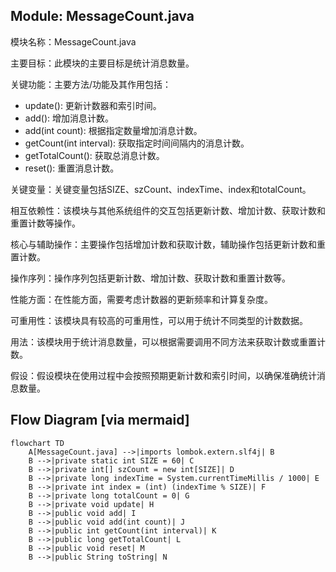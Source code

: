 ## Module: MessageCount.java
模块名称：MessageCount.java

主要目标：此模块的主要目标是统计消息数量。

关键功能：主要方法/功能及其作用包括：
- update(): 更新计数器和索引时间。
- add(): 增加消息计数。
- add(int count): 根据指定数量增加消息计数。
- getCount(int interval): 获取指定时间间隔内的消息计数。
- getTotalCount(): 获取总消息计数。
- reset(): 重置消息计数。

关键变量：关键变量包括SIZE、szCount、indexTime、index和totalCount。

相互依赖性：该模块与其他系统组件的交互包括更新计数、增加计数、获取计数和重置计数等操作。

核心与辅助操作：主要操作包括增加计数和获取计数，辅助操作包括更新计数和重置计数。

操作序列：操作序列包括更新计数、增加计数、获取计数和重置计数等。

性能方面：在性能方面，需要考虑计数器的更新频率和计算复杂度。

可重用性：该模块具有较高的可重用性，可以用于统计不同类型的计数数据。

用法：该模块用于统计消息数量，可以根据需要调用不同方法来获取计数或重置计数。

假设：假设模块在使用过程中会按照预期更新计数和索引时间，以确保准确统计消息数量。
## Flow Diagram [via mermaid]
```mermaid
flowchart TD
    A[MessageCount.java] -->|imports lombok.extern.slf4j| B
    B -->|private static int SIZE = 60| C
    B -->|private int[] szCount = new int[SIZE]| D
    B -->|private long indexTime = System.currentTimeMillis / 1000| E
    B -->|private int index = (int) (indexTime % SIZE)| F
    B -->|private long totalCount = 0| G
    B -->|private void update| H
    B -->|public void add| I
    B -->|public void add(int count)| J
    B -->|public int getCount(int interval)| K
    B -->|public long getTotalCount| L
    B -->|public void reset| M
    B -->|public String toString| N
```
